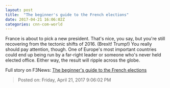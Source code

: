 ```yaml
---
layout: post
title:  "The beginner's guide to the French elections"
date: 2017-04-21 16:06:02Z
categories: cnn-com-world
---
```


France is about to pick a new president. That's nice, you say, but you're still recovering from the tectonic shifts of 2016. (Brexit! Trump!) You really should pay attention, though. One of Europe's most important countries could end up being run by a far-right leader or someone who's never held elected office. Either way, the result will ripple across the globe.


Full story on F3News: [The beginner's guide to the French elections](http://www.f3nws.com/n/fMvJxD)

> Posted on: Friday, April 21, 2017 9:06:02 PM
